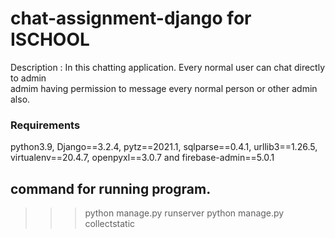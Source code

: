 # chat-assignment-django for ISCHOOL 
Description : In this chatting application. Every normal user can chat directly to admin \
admim having permission to message every normal person or other admin also.

### Requirements
  python3.9,
  Django==3.2.4,
  pytz==2021.1,
  sqlparse==0.4.1,
  urllib3==1.26.5,
  virtualenv==20.4.7,
  openpyxl==3.0.7 and
  firebase-admin==5.0.1


## command for running program.
>>> python manage.py runserver
>>> python manage.py collectstatic
